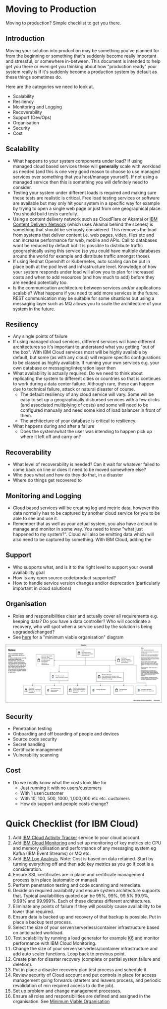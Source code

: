 # Moving to Production
Moving to production? Simple checklist to get you there.

## Introduction
Moving your solution into production may be something you've planned for from the beginning or something that's suddenly become really important and stressful, or somewhere in-between. This document is intended to help get you there or even get you thinking about how "production ready" your system really is if it's suddenly become a production system by default as these things sometimes do.

Here are the categories we need to look at.

- Scalability
- Resiliency
- Monitoring and Logging
- Recoverability
- Support (Dev/Ops)
- Organisation
- Security
- Cost

## Scalability
- What happens to your system components under load? If using managed cloud based services these will **generally** scale with workload as needed (and this is one very good reason to choose to use managed services over something that you host/manage yourself). If not using a managed service then this is something you will definitely need to consider.
- Testing your system under different loads is required and making sure these tests are realistic is critical. Free load testing services or software are available but may only hit your system in a specific way for example by trying to open a single web page or just from one geographical place. You should build tests carefully.
- Using a content delivery network such as CloudFlare or Akamai or [IBM Content Delivery Network](https://cloud.ibm.com/catalog/infrastructure/cdn-powered-by-akamai) (which uses Akamai behind the scenes) is something that should be seriously considered. This removes the load from systems that deliver content i.e. web pages, video, files etc and can increase performance for web, mobile and APIs. Call to databases wont be reduced by default but it is possible to distribute traffic geographically using this service (so you could have multiple databases around the world for example and distribute traffic amongst those).
- If using Redhat Openshift or Kubernetes, auto scaling can be put in place both at the pod level and infrastructure level. Knowledge of how your system responds under load will allow you to plan for increased costs and when to add resources (and how much to add) before they are needed potentially too.
- Is the communication architecture between services and/or applications scalable? What happens if you need to add more services in the future. REST communication may be suitable for some situations but using a messaging layer such as MQ allows you to scale the architecture of your system in the future.

## Resiliency
- Any single points of failure
- If using managed cloud services, different services will have different architectures so it's important to understand what you getting "out of the box". With IBM Cloud services most will be highly available by default, but some (as with any cloud) will require specific configurations to be classed as highly available. If running your own services e.g. your own database or messaging/integration layer then 
- What availability is actually required. Do we need to think about replicating the system to different cities or countries so that is continues to work during a data center failure. Although rare, these can happen due to technical failure, attack or natural disaster of course.
  - The default resiliency of any cloud service will vary. Some will be easy to set up a geographically disbursed services with a few clicks (and associated multiplying of costs) and some will need to be configured manually and need some kind of load balancer in front of them.
  - The architecture of your database is critical to resiliency. 
- What happens during and after a failure
  - Does the system/what the user was intending to happen pick up where it left off and carry on?
  
## Recoverability
- What level of recoverability is needed? Can it wait for whatever failed to come back on line or does it need to be moved somewhere else?
- Who does what and how do they do that, in a disaster
- Where do things get recovered to

## Monitoring and Logging
- Cloud based services will be creating log and metric data, however this data normally has to be captured by another cloud service for you to be able to see and use it.
- Remember that as well as your actual system, you also have a cloud to manage and monitor in some way. You need to know "what just happened to my system?". Cloud will also be emitting data which will also need to be captured by something. With IBM Cloud, adding the 

## Support
- Who supports what, and is it to the right level to support your overall availability goal
- How is any open source code/product supported?
- How to handle service version changes and/or deprecation (particularly important in cloud solutions)

## Organisation
- Roles and responsibilities clear and actually cover all requirements e.g. keeping data? Do you have a data controller? Who will coordinate a recovery, who will spot when a service used by the solution is being upgraded/changed?
- See [here](https://github.com/tim-minter/MVO) for a "minimum viable organisation" diagram

![MVO Diagram](https://github.com/tim-minter/MVO/blob/main/minimum%20viable%20organisation%20(generic).png)

## Security
- Penetration testing
- Onboarding and off boarding of people and devices
- Source code security
- Secret handling
- Certificate management
- Vulnerability scanning

## Cost
- Do we really know what the costs look like for 
  - Just running it with no users/customers 
  - With 1 user/customer 
  - With 10, 100, 500, 1000, 1,000,000 etc etc. customers
  - How do support and people costs change?


# Quick Checklist (for IBM Cloud)
1. Add [IBM Cloud Activity Tracker](https://cloud.ibm.com/catalog/services/ibm-cloud-activity-tracker?callback=%2Fobserve%2Factivitytracker%2Fcreate) service to your cloud account. 
2. Add [IBM Cloud Monitoring](https://cloud.ibm.com/catalog/services/ibm-cloud-monitoring?callback=%2Fobserve%2Fmonitoring%2Fcreate) and set up monitoring of key metrics etc CPU and memory utilisation and performance of any messaging system eg Kafka (IBM Event Streams) or MQ etc.
3. Add [IBM Log Analysis](https://cloud.ibm.com/catalog/services/ibm-log-analysis?callback=%2Fobserve%2Flogging%2Fcreate). Note: Cost is based on data retained. Start by turning everything off and then add key metrics as you go if cost is a consideration.
4. Ensure SSL certificates are in place and certificate management process is in place (automatic or manual)
5. Perform penetration testing and code scanning and remediate.
6. Decide on required availability and ensure system architecture supports that. Typical availabilities quoted can be 95%, 99%, 99.5% 99.9%, 9.99% and 99.999%. Each of these dictates different architectures.
7. Eliminate any points of failure if they will possibly cause availability to be lower than required.
8. Ensure data is backed up and recovery of that backup is possible. Put in place a backup test process.
9. Select the size of your server/serverless/container infrastructure based on anticipated workload.
10. Test scalability by running a load generator for example [K6](https://k6.io) and monitor performance with IBM Cloud Monitoring.
11. Change the size of your server/serverless/container infrastructure and add auto scaler functions. Loop back to previous point.
12. Create plan for disaster recovery (complete or partial system failure and deletion).
13. Put in place a disaster recovery plan test process and schedule it.
14. Review security of Cloud account and put controls in place for access management going forwards (starters and leavers process, and periodic revalidation of min required access to do the job).
15. Set up problem and change management processes.
16. Ensure all roles and responsibilities are defined and assigned in the organisation. See [Minimum Viable Organisation](https://github.com/tim-minter/MVO)
